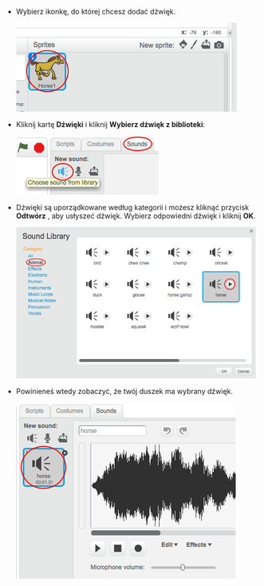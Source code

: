 + Wybierz ikonkę, do której chcesz dodać dźwięk.
    
    ![zrzut ekranu](images/sprite-select.png)

+ Kliknij kartę **Dźwięki** i kliknij **Wybierz dźwięk z biblioteki**:
    
    ![zrzut ekranu](images/import-sound.png)

+ Dźwięki są uporządkowane według kategorii i możesz kliknąć przycisk **Odtwórz** , aby usłyszeć dźwięk. Wybierz odpowiedni dźwięk i kliknij **OK**.
    
    ![zrzut ekranu](images/choose-sound.png)

+ Powinieneś wtedy zobaczyć, że twój duszek ma wybrany dźwięk.
    
    ![zrzut ekranu](images/sound-imported.png)